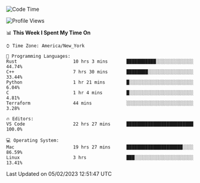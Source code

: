 <!--START_SECTION:waka-->
![Code Time](http://img.shields.io/badge/Code%20Time-121%20hrs-blue)

![Profile Views](http://img.shields.io/badge/Profile%20Views-6-blue)

📊 **This Week I Spent My Time On** 

```text
⌚︎ Time Zone: America/New_York

💬 Programming Languages: 
Rust                     10 hrs 3 mins       ███████████░░░░░░░░░░░░░░   44.74% 
C++                      7 hrs 30 mins       ████████░░░░░░░░░░░░░░░░░   33.44% 
Python                   1 hr 21 mins        █░░░░░░░░░░░░░░░░░░░░░░░░   6.04% 
C                        1 hr 4 mins         █░░░░░░░░░░░░░░░░░░░░░░░░   4.81% 
Terraform                44 mins             ░░░░░░░░░░░░░░░░░░░░░░░░░   3.28%

🔥 Editors: 
VS Code                  22 hrs 27 mins      █████████████████████████   100.0%

💻 Operating System: 
Mac                      19 hrs 27 mins      █████████████████████░░░░   86.59% 
Linux                    3 hrs               ███░░░░░░░░░░░░░░░░░░░░░░   13.41%

```


 Last Updated on 05/02/2023 12:51:47 UTC
<!--END_SECTION:waka-->
